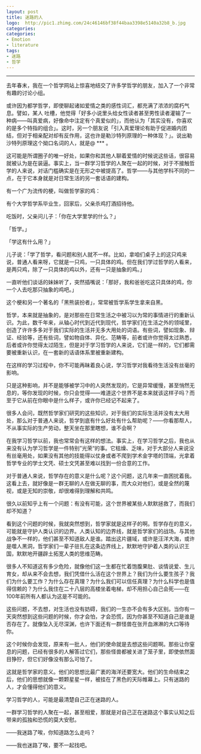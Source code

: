 ```yaml
---
layout: post
title: 迷路的人
logo:  http://pic1.zhimg.com/24c46146bf38f44baa3398e5140a32b8_b.jpg
categories:
categories:
- Emotion
- literature
tags:
- 迷路
- 哲学
---
```

---

去年春末，我在一个哲学网站上惊喜地结交了许多学哲学的朋友，加入了一个非常有趣的讨论小组。  

或许因为都学哲学，即使聊起诸如爱情之类的感性词汇，都充满了浓浓的腐朽气息。譬如，某人 吐槽，他觉得「好多小说里头给女性读者甚至男性读者灌输了一种病——叫真爱病，好像命中注定有个真爱似的」，而他认为「其实没有，你喜欢的是多个特指的组合」。这时，另一个朋友说「引入真爱理论有助于促进婚内团结，但对于相亲配对却有反作用，这也许是勒沙特列原理的一种体现？」。说出勒沙特列原理这个拗口名词的人，就是@ *** 。   

这可能是所谓圈子的唯一好处，如果你和其他人聊着爱情的时候说这些话，很容易就被认为是在装逼。事实上，当一群学习哲学的人聚在一起的时候，对于不接触哲学的人来说，对话门槛确实是在无形之中被提高了。哲学——与其他学科不同的一点，在于它本身就是对日常生活的另一套话语的建构。  

有一个广为流传的梗，叫做哲学家的鸡：  
  


有个大学哲学系毕业生，回家后，父亲杀鸡打酒招待他。  

吃饭时，父亲问儿子：「你在大学里学的什么？」  

「哲学。」  

「学这有什么用？」  

儿子说：「学了哲学，看问题和别人就不一样。比如，拿咱们桌子上的这只鸡来说，普通人看来呀，它就是一只鸡，一只具体的鸡。但在我们学过哲学的人看来，是两只鸡，除了一只具体的鸡以外，还有一只是抽象的鸡。」  

一直听他们谈话的妹妹听了，突然插嘴说：「那好，我和爸爸吃这只具体的鸡，你一个人去吃那只抽象的鸡吧。」  


这个梗和另一个著名的「黑熊装扮者」，常常被哲学系学生拿来自黑。  


哲学，本来就是抽象的，是对那些在日常生活之中被习以为常的事情进行的重新认识。为此，数千年来，从轴心时代到近代到现代，哲学家们在生活之外的领域里，创造了许许多多对于我们实际的生活并无多大用处的词语。有些词，譬如现象、辩证、经验等，还有些词，譬如物自体、异化、范畴等，前者或许你觉得太过熟悉，后者或许你觉得太过陌生，但是对于学习哲学的人来说，它们是一样的，它们都需要被重新认识，在一套新的话语体系里被重新建构。  


在这样的学习过程中，你不可能再昧着良心说，学习哲学对我看待生活没有丝毫的影响。  


只是这种影响，并不是能够被学习中的人突然发现的，它是异常缓慢，甚至悄然无息的，等你发现的时候，你只会觉得——难道这个世界不是本来就该这样子吗？而至于它从前在你眼中是什么样子，或许你已经记不起来了。  


很多人会问，既然哲学家们研究的这些知识，对于我们的实际生活并没有太大用处，那么对于普通人来说，哲学到底有什么好处有什么帮助呢？——你看那帮人，不从事实际的生产劳动，整天坐在那里瞎想，谁不会啊？  


在我学习哲学以前，我也常常会有这样的想法。事实上，在学习哲学之后，我也从来没有认为学习哲学是一件特别”光荣“的事。它枯燥、乏味，对于大部分人来说没有丝毫用处，如果没有其他的技能得以仗身或者不爬到学术金字塔的顶端，光拿着哲学专业的学士文凭、硕士文凭甚至难以找到一份合意的工作。  


对于普通人来说，哲学存在的意义是什么呢？这个问题，这几年来一直困扰着我。这看上去，就好像是一群无聊的人在做无聊的事，而大众对他们，或是全然的蔑视，或是无知的崇敬，却很难得到理解和共鸣。  


很久以前知乎上有一个问题：有没有可能，这个世界被某些人默默拯救了，而我们却不知道？  


看到这个问题的时候，我就突然想到，哲学家就是这样子的啊。哲学存在的意义，可能就是守护人类认识的边界。人类认知的边界线，就是哲学家们的战场。与其他战争不一样的，他们甚至不知道敌人是谁。踏出这片疆域，或许是汪洋大海，或许是噬人黑洞，哲学家们一辈子驻扎在这条边界线上，默默地守护着人类的认识王国，默默地开疆辟土拓宽人类的思维范畴。  


很多人不知道这有多少危险，就像他们这一生都在忙着饱腹果肚、谈情说爱、生儿育女，却从来不会去想，我们凭借什么活在这个世界上？我们为什么要生孩子？我们为什么要工作？为什么存在真理？为什么我们可以信任真理？为什么科学也是值得信赖的？为什么我住在二十八层的高楼坐着电梯，却不用担心自己会死——在100年前所有人都认为这是不可能的。  


这些问题，不去想，对生活也没有妨碍，我们的一生亦不会有多大区别。当你有一天突然想到这些问题的时候，你才会怕，才会恐慌，因为你甚至不知道自己是谁是否存在了。就像坠入无尽深渊，也许下面还有一群怪兽在张开血淋淋的大口等待你。  


这个时候你会发现，原来有一批人，他们的使命就是去想这些问题啊。那些让你窒息的问题，已经有很多的人解答过它们，那些怪兽都被关进了笼子里，即使依然面目狰狞，但它们好像没有那么可怕了。  


这就是哲学家的意义。他们的思想比最广袤的海洋还要宽大。他们的生命结束之后，他们的思想就像一颗颗星星一样，被挂在了黑色的天际帷幕上。只有迷路的人，才会懂得他们的意义。  


学习哲学的人，可能是最清楚自己正在迷路的人。  


一群学习哲学的人聚在一起，甚至相爱，那就是对自己正在迷路这个事实认知之后带来的孤独和恐慌的莫大安慰。  



——我迷路了唉，你知道路怎么走吗？  


——我也迷路了唉，要不一起找吧。  
